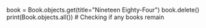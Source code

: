 book = Book.objects.get(title="Nineteen Eighty-Four")
book.delete()
print(Book.objects.all())  # Checking if any books remain

